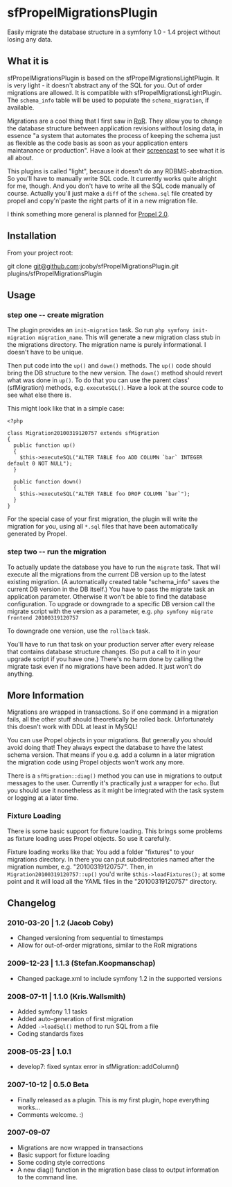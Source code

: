 sfPropelMigrationsPlugin
========================

Easily migrate the database structure in a symfony 1.0 - 1.4 project without losing any data.

What it is
----------

sfPropelMigrationsPlugin is based on the sfPropelMigrationsLightPlugin.  It is very light - it doesn't abstract any of the SQL for you.  Out of order migrations are allowed.  It is compatible with sfPropelMigrationsLightPlugin.  The `schema_info` table will be used to populate the `schema_migration`, if available.

Migrations are a cool thing that I first saw in [RoR](http://www.rubyonrails.org). They allow you to change the database structure between application revisions without losing data, in essence "a system that automates the process of keeping the schema just as flexible as the code basis as soon as your application enters maintanance or production". Have a look at their [screencast](http://media.rubyonrails.org/video/migrations.mov) to see what it is all about.

This plugins is called "light", because it doesn't do any RDBMS-abstraction. So you'll have to manually write SQL code. It currently works quite alright for me, though. And you don't have to write all the SQL code manually of course. Actually you'll just make a `diff` of the `schema.sql` file created by propel and copy'n'paste the right parts of it in a new migration file.

I think something more general is planned for [Propel 2.0](http://propel.phpdb.org/trac/wiki/Development/Roadmap).

Installation
------------

From your project root:

git clone git@github.com:jcoby/sfPropelMigrationsPlugin.git plugins/sfPropelMigrationsPlugin

Usage
-----

### step one -- create migration ###

The plugin provides an `init-migration` task. So run `php symfony init-migration migration_name`. This will generate a new migration class stub in the migrations directory. The migration name is purely informational. I doesn't have to be unique.

Then put code into the `up()` and `down()` methods.
The `up()` code should bring the DB structure to the new version. The `down()` method should revert what was done in `up()`.
To do that you can use the parent class' (sfMigration) methods, e.g. `executeSQL()`. Have a look at the source code to see what else there is.

This might look like that in a simple case:

    <?php

    class Migration20100319120757 extends sfMigration
    {
      public function up() 
      {
        $this->executeSQL("ALTER TABLE foo ADD COLUMN `bar` INTEGER default 0 NOT NULL");
      }

      public function down() 
      {
        $this->executeSQL("ALTER TABLE foo DROP COLUMN `bar`");
      }
    }


For the special case of your first migration, the plugin will write the migration for you, using all `*.sql` files that have been automatically generated by Propel.

### step two -- run the migration ###

To actually update the database you have to run the `migrate` task. 
That will execute all the migrations from the current DB version up to the latest existing migration. (A automatically created table "schema_info" saves the current DB version in the DB itself.)
You have to pass the migrate task an application parameter. Otherwise it won't be able to find the database configuration.
To upgrade or downgrade to a specific DB version call the migrate script with the version as a parameter, e.g. `php symfony migrate frontend 20100319120757`

To downgrade one version, use the `rollback` task.

You'll have to run that task on your production server after every release that contains database structure changes.
(So put a call to it in your upgrade script if you have one.)
There's no harm done by calling the migrate task even if no migrations have been added. It just won't do anything.

More Information
----------------

Migrations are wrapped in transactions. So if one command in a migration fails, all the other stuff should theoretically be rolled back.
Unfortunately this doesn't work with DDL at least in MySQL!

You can use Propel objects in your migrations. But generally you should avoid doing that! They always expect the database to have the latest schema version. That means if you e.g. add a column in a later migration the migration code using Propel objects won't work any more.

There is a `sfMigration::diag()` method you can use in migrations to output messages to the user. Currently it's practically just a wrapper for `echo`. But you should use it nonetheless as it might be integrated with the task system or logging at a later time.

### Fixture Loading ###

There is some basic support for fixture loading. This brings some problems as fixture loading uses Propel objects. So use it carefully.

Fixture loading works like that: 
You add a folder "fixtures" to your migrations directory. In there you can put subdirectories named after the migration number, e.g. "20100319120757".
Then, in `Migration20100319120757::up()` you'd write `$this->loadFixtures();` at some point and it will load all the YAML files in the "20100319120757" directory.

Changelog
---------

### 2010-03-20 | 1.2 (Jacob Coby) ###
 
* Changed versioning from sequential to timestamps
* Allow for out-of-order migrations, similar to the RoR migrations

### 2009-12-23 | 1.1.3 (Stefan.Koopmanschap) ###

* Changed package.xml to include symfony 1.2 in the supported versions

### 2008-07-11 | 1.1.0 (Kris.Wallsmith) ###

* Added symfony 1.1 tasks
* Added auto-generation of first migration
* Added `->loadSql()` method to run SQL from a file
* Coding standards fixes

### 2008-05-23 | 1.0.1 ###

* develop7: fixed syntax error in sfMigration::addColumn()

### 2007-10-12 | 0.5.0 Beta ###

* Finally released as a plugin. This is my first plugin, hope everything works...
* Comments welcome. :)

### 2007-09-07 ###

* Migrations are now wrapped in transactions
* Basic support for fixture loading
* Some coding style corrections
* A new diag() function in the migration base class to output information to the command line.
